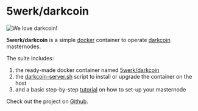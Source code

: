 # 5werk/darkcoin
![We love darkcoin!](https://www.darkcoin.io/wp-content/uploads/2014/09/i_heart_drk_s.png)

**5werk/darkcoin** is a simple [docker](http://docker.io/) container to operate [darkcoin](http://darkcoin.io/)  masternodes.

The suite includes:

1. the ready-made docker container named [5werk/darkcoin](https://github.com/5werk/docker-darkcoin/blob/master/Dockerfile)
2. the [darkcoin-server.sh](https://github.com/5werk/docker-darkcoin/blob/master/darkcoin-server.sh) script to install or upgrade the container on the host
3. and a basic step-by-step [tutorial](https://github.com/5werk/docker-darkcoin/blob/master/DARKCOIN_TUTORIAL.md) on how to set-up your masternode

Check out the project on [Github](http://github.com/5werk/docker-darkcoin/).